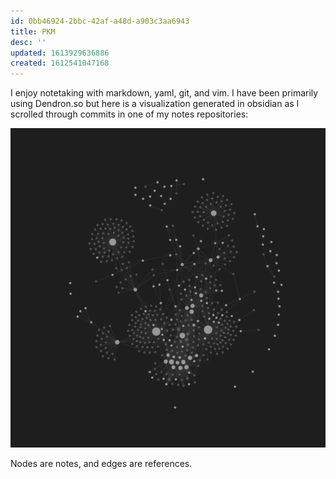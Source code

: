 ```yaml
---
id: 0bb46924-2bbc-42af-a48d-a903c3aa6943
title: PKM
desc: ''
updated: 1613929636886
created: 1612541047168
---
```


I enjoy notetaking with markdown, yaml, git, and vim. I have been primarily using Dendron.so but here is a visualization generated in obsidian as I scrolled through commits in one of my notes repositories:

![](/assets/images/2021-02-21-12-04-50.png)

Nodes are notes, and edges are references.

